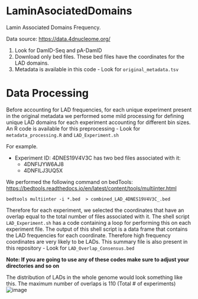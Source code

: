 # LaminAsociatedDomains
Lamin Associated Domains Frequency.

Data source: https://data.4dnucleome.org/

1. Look for DamID-Seq and pA-DamID
2. Download only bed files. These bed files have the coordinates for the LAD domains.
3. Metadata is available in this code - Look for `original_metadata.tsv`

# Data Processing
Before accounting for LAD frequencies, for each unique experiment present in the original metadata we performed some mild processing for defining unique LAD domains for each experiment accounting for different bin sizes. An R code is available for this preprocessing - Look for `metadata_processing.R` and `LAD_Experiment.sh`

For example.
- Experiment ID: 4DNES19V4V3C has two bed files associated with it:
   - 4DNFIJYW6AJ8
   - 4DNFILJ3UQ5X

We performed the following command on bedTools:
https://bedtools.readthedocs.io/en/latest/content/tools/multiinter.html

```
bedtools multiinter -i *.bed  > combined_LAD_4DNES19V4V3C_.bed
```

Therefore for each experiment, we selected the coordinates that have an overlap equal to the total number of files associated with it. The shell script `LAD_Experiment.sh` has a code containing a loop for performing this on each experiment file. The output of this shell script is a data frame that contains the LAD frequencies for each coordinate. Therefore high frequency coordinates are very likely to be LADs. This summary file is also present in this repository - Look for `LAD_Overlap_Consensus.bed`

**Note: If you are going to use any of these codes make sure to adjust your directories and so on**

The distribution of LADs in the whole genome would look something like this. The maximum number of overlaps is 110 (Total # of experiments)
![image](https://github.com/VanBortleLab/LaminAsociatedDomains/assets/124115449/677ab9fc-6f8d-430e-bf1c-ed00b68f2bf9)

  
